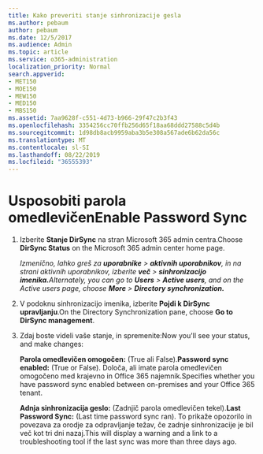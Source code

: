```yaml
---
title: Kako preveriti stanje sinhronizacije gesla
ms.author: pebaum
author: pebaum
ms.date: 12/5/2017
ms.audience: Admin
ms.topic: article
ms.service: o365-administration
localization_priority: Normal
search.appverid:
- MET150
- MOE150
- MEW150
- MED150
- MBS150
ms.assetid: 7aa9628f-c551-4d73-b966-29f47c2b3f43
ms.openlocfilehash: 3354256cc70ffb256d65f18aa68ddd27588c5d4b
ms.sourcegitcommit: 1d98db8acb9959aba3b5e308a567ade6b62da56c
ms.translationtype: MT
ms.contentlocale: sl-SI
ms.lasthandoff: 08/22/2019
ms.locfileid: "36555393"
---
```

# <a name="enable-password-sync"></a><span data-ttu-id="3fa76-102">Usposobiti parola omedlevičen</span><span class="sxs-lookup"><span data-stu-id="3fa76-102">Enable Password Sync</span></span>

1.  <span data-ttu-id="3fa76-103">Izberite **Stanje DirSync** na stran Microsoft 365 admin centra.</span><span class="sxs-lookup"><span data-stu-id="3fa76-103">Choose **DirSync Status** on the Microsoft 365 admin center home page.</span></span> 
    
     <span data-ttu-id="3fa76-104">*Izmenično, lahko greš za **uporabnike** \> **aktivnih uporabnikov**, in na strani aktivnih uporabnikov, izberite **več** \> **sinhronizacijo imenika.***</span><span class="sxs-lookup"><span data-stu-id="3fa76-104">*Alternately, you can go to **Users** \> **Active users**, and on the Active users page, choose **More** \> **Directory synchronization.***</span></span> 
    
2. <span data-ttu-id="3fa76-105">V podoknu sinhronizacijo imenika, izberite **Pojdi k DirSync upravljanju**.</span><span class="sxs-lookup"><span data-stu-id="3fa76-105">On the Directory Synchronization pane, choose **Go to DirSync management**.</span></span> 
    
3. <span data-ttu-id="3fa76-106">Zdaj boste videli vaše stanje, in spremenite:</span><span class="sxs-lookup"><span data-stu-id="3fa76-106">Now you'll see your status, and make changes:</span></span>
    
    <span data-ttu-id="3fa76-107">**Parola omedlevičen omogočen:** (True ali False).</span><span class="sxs-lookup"><span data-stu-id="3fa76-107">**Password sync enabled:** (True or False).</span></span> <span data-ttu-id="3fa76-108">Določa, ali imate parola omedlevičen omogočeno med krajevno in Office 365 najemnik.</span><span class="sxs-lookup"><span data-stu-id="3fa76-108">Specifies whether you have password sync enabled between on-premises and your Office 365 tenant.</span></span> 
    
    <span data-ttu-id="3fa76-109">**Adnja sinhronizacija geslo:** (Zadnjič parola omedlevičen tekel).</span><span class="sxs-lookup"><span data-stu-id="3fa76-109">**Last Password Sync:** (Last time password sync ran).</span></span> <span data-ttu-id="3fa76-110">To prikaže opozorilo in povezava za orodje za odpravljanje težav, če zadnje sinhronizacije je bil več kot tri dni nazaj.</span><span class="sxs-lookup"><span data-stu-id="3fa76-110">This will display a warning and a link to a troubleshooting tool if the last sync was more than three days ago.</span></span> 
    

